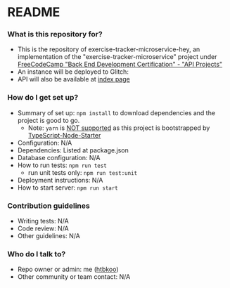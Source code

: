 # README #

### What is this repository for? ###

* This is the repository of exercise-tracker-microservice-hey, an implementation of the "exercise-tracker-microservice" project under [FreeCodeCamp "Back End Development Certification" - "API Projects"](https://www.freecodecamp.com/challenges/get-set-for-our-api-development-projects)
* An instance will be deployed to Glitch: 
* API will also be available at [index page]()

### How do I get set up? ###

* Summary of set up: ```npm install``` to download dependencies and the project is good to go.
    * Note: ```yarn``` is [NOT supported](https://github.com/Microsoft/TypeScript-Node-Starter/issues/55) as this project is bootstrapped by [TypeScript-Node-Starter](https://github.com/Microsoft/TypeScript-Node-Starter#typescript-node-starter)
* Configuration: N/A 
* Dependencies: Listed at package.json
* Database configuration: N/A
* How to run tests: ```npm run test```
    * run unit tests only: ```npm run test:unit```
* Deployment instructions: N/A
* How to start server: ```npm run start```

### Contribution guidelines ###

* Writing tests: N/A
* Code review: N/A
* Other guidelines: N/A

### Who do I talk to? ###

* Repo owner or admin: me ([htbkoo](https://github.com/htbkoo))
* Other community or team contact: N/A